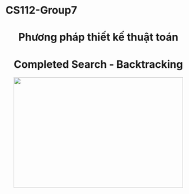 # CS112-Group7

## 

<!-- Title -->
<h1 align="center"><b>Phương pháp thiết kế thuật toán</b></h1>
<h1 align="center"><b>Completed Search - Backtracking</b></h1>
<p align="center">
  <img width="460" height="300" src="![backtracking_algorithm_in_cpp](https://user-images.githubusercontent.com/88042242/229761090-b010b1ba-2397-4d5c-b290-c9037bd14fcd.png)
">

